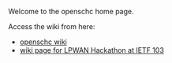 Welcome to the openschc home page.

Access the wiki from here: 
* [openschc wiki](https://github.com/openschc/openschc.github.io/wiki)
* [wiki page for LPWAN Hackathon at IETF 103](https://github.com/openschc/openschc.github.io/wiki/IETF-103-Hackathon-LPWAN)
